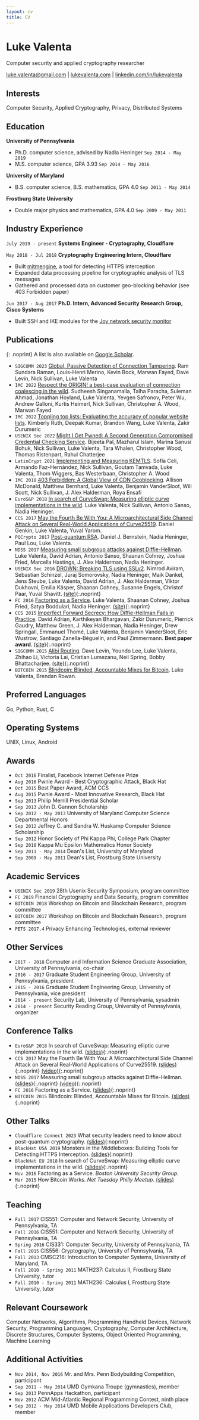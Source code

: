 ```yaml
---
layout: cv
title: CV
---
```

# Luke Valenta
Computer security and applied cryptography researcher

<div id="webaddress">
<a href="mailto:luke.valenta@gmail.com">luke.valenta@gmail.com</a>
| <a href="https://lukevalenta.com">lukevalenta.com</a>
| <a href="https://linkedin.com/in/lukevalenta">linkedin.com/in/lukevalenta</a>
</div>

## Interests
Computer Security, Applied Cryptography, Privacy, Distributed Systems

## Education

__University of Pennsylvania__
- Ph.D. computer science, advised by Nadia Heninger
`Sep 2014 - May 2019`
- M.S. computer science, GPA 3.93
`Sep 2014 - May 2016`

__University of Maryland__
- B.S. computer science, B.S. mathematics, GPA 4.0
`Sep 2011 - May 2014`

__Frostburg State University__
- Double major physics and mathematics, GPA 4.0
`Sep 2009 - May 2011`

## Industry Experience

`July 2019 - present`
__Systems Engineer - Cryptography, Cloudflare__

`May 2018 - Jul 2018`
__Cryptography Engineering Intern, Cloudflare__
- Built [mitmengine](https://github.com/cloudflare/mitmengine), a tool for detecting HTTPS interception
- Expanded data processing pipeline for cryptographic analysis of TLS messages
- Gathered and processed data on customer geo-blocking behavior (see 403 Forbidden paper)

`Jun 2017 - Aug 2017`
__Ph.D. Intern, Advanced Security Research Group, Cisco Systems__
- Built SSH and IKE modules for the [Joy network security monitor](https://github.com/cisco/joy)

## Publications

{: .noprint}
A list is also available on [Google Scholar](https://scholar.google.com/citations?user=bgs6DjkAAAAJ).
- `SIGCOMM 2023` [Global, Passive Detection of Connection Tampering](https://research.cloudflare.com/publications/SundaraRaman2023/). Ram Sundara Raman, Louis-Henri Merino, Kevin Bock, Marwan Fayed, Dave Levin, Nick Sullivan, Luke Valenta
- `IMC 2022` [Respect the ORIGIN! a best-case evaluation of connection coalescing in the wild](https://research.cloudflare.com/publications/Singanamalla2022/). Sudheesh Singanamalla, Talha Paracha, Suleman Ahmad, Jonathan Hoyland, Luke Valenta, Yevgen Safronov, Peter Wu, Andrew Galloni, Kurtis Heimerl, Nick Sullivan, Christopher A. Wood, Marwan Fayed
- `IMC 2022` [Toppling top lists: Evaluating the accuracy of popular website lists](https://research.cloudflare.com/publications/Ruth2022/). Kimberly Ruth, Deepak Kumar, Brandon Wang, Luke Valenta, Zakir Durumeric
- `USENIX Sec 2022` [Might I Get Pwned: A Second Generation Compromised Credential Checking Service](https://www.usenix.org/system/files/sec22-pal.pdfhttps://research.cloudflare.com/publications/Pal2022/). Bijeeta Pal, Mazharul Islam, Marina Sanusi Bohuk, Nick Sullivan, Luke Valenta, Tara Whalen, Christopher Wood, Thomas Ristenpart, Rahul Chatterjee
- `LatinCrypt 2021` [Implementing and Measuring KEMTLS](https://eprint.iacr.org/2021/1019.pdf). Sofía Celi, Armando Faz-Hernández, Nick Sullivan, Goutam Tamvada, Luke Valenta, Thom Wiggers, Bas Westerbaan, Christopher A. Wood
- `IMC 2018` [403 Forbidden: A Global View of CDN Geoblocking](https://ensa.fi/papers/403forbidden_imc18.pdf). Allison McDonald, Matthew Bernhard, Luke Valenta, Benjamin VanderSloot, Will Scott, Nick Sullivan, J. Alex Halderman, Roya Ensafi
- `EuroS&P 2018` [In search of CurveSwap: Measuring elliptic curve implementations in the wild](https://eprint.iacr.org/2018/298.pdf). Luke Valenta, Nick Sullivan, Antonio Sanso, Nadia Heninger.
- `CCS 2017` [May the Fourth Be With You: A Microarchitectural Side Channel Attack on Several Real-World Applications of Curve25519](https://eprint.iacr.org/2017/806.pdf). Daniel Genkin, Luke Valenta, Yuval Yarom.
- `PQCrypto 2017` [Post-quantum RSA](https://cr.yp.to/papers/pqrsa-20170419.pdf). Daniel J. Bernstein, Nadia Heninger, Paul Lou, Luke Valenta.
- `NDSS 2017` [Measuring small subgroup attacks against Diffie-Hellman](https://eprint.iacr.org/2016/995). Luke Valenta, David Adrian, Antonio Sanso, Shaanan Cohney, Joshua Fried, Marcella Hastings, J. Alex Halderman, Nadia Heninger.
- `USENIX Sec 2016` [DROWN: Breaking TLS using SSLv2](https://drownattack.com/drown-attack-paper.pdf). Nimrod Aviram, Sebastian Schinzel, Juraj Somorovsky, Nadia Heninger, Maik Dankel, Jens Steube, Luke Valenta, David Adrian, J. Alex Halderman, Viktor Dukhovni, Emilia K&auml;sper, Shaanan Cohney, Susanne Engels, Christof Paar, Yuval Shavitt.
[(site)](https://drownattack.com/){:.noprint}
- `FC 2016` [Factoring as a Service](https://eprint.iacr.org/2015/1000).
Luke Valenta, Shaanan Cohney, Joshua Fried, Satya Boddulari, Nadia Heninger.
[(site)](http://seclab.upenn.edu/projects/faas/){:.noprint} 
- `CCS 2015` [Imperfect Forward Secrecy: How Diffie-Hellman Fails in Practice](https://weakdh.org/imperfect-forward-secrecy-ccs15.pdf).
David Adrian, Karthikeyan Bhargavan, Zakir Durumeric, Pierrick Gaudry, Matthew Green, J. Alex Halderman, Nadia Heninger, Drew Springall, Emmanuel Thom&eacute;, Luke Valenta, Benjamin VanderSloot, Eric Wustrow, Santiago Zanella-B&eacute;guelin, and Paul Zimmermann.
__Best paper award__.
[(site)](https://weakdh.org/){:.noprint}
- `SIGCOMM 2015` [Alibi Routing](http://conferences.sigcomm.org/sigcomm/2015/pdf/papers/p611.pdf).
Dave Levin, Youndo Lee, Luke Valenta, Zhihao Li, Victoria Lai, Cristian Lumezanu, Neil Spring, Bobby Bhattacharjee.
[(site)](https://alibi.cs.umd.edu/){:.noprint}
- `BITCOIN 2015` [Blindcoin: Blinded, Accountable Mixes for Bitcoin](http://fc15.ifca.ai/preproceedings/bitcoin/paper_3.pdf).
Luke Valenta, Brendan Rowan.

## Preferred Languages
Go, Python, Rust, C

## Operating Systems
UNIX, Linux, Android

## Awards
- `Oct 2016` Finalist, Facebook Internet Defense Prize
- `Aug 2016` Pwnie Award - Best Cryptographic Attack, Black Hat
- `Oct 2015` Best Paper Award, ACM CCS
- `Aug 2015` Pwnie Award - Most Innovative Research, Black Hat
- `Sep 2013` Philip Merrill Presidential Scholar
- `Sep 2013` John D. Gannon Scholarship
- `Sep 2012 - May 2013` University of Maryland Computer Science Departmental Honors
- `Sep 2012` Jeffrey C. and Sandra W. Huskamp Computer Science Scholarship
- `Sep 2012` Honor Society of Phi Kappa Phi, College Park Chapter
- `Sep 2010` Kappa Mu Epsilon Mathematics Honor Society
- `Sep 2011 - May 2014` Dean's List, University of Maryland
- `Sep 2009 - May 2011` Dean's List, Frostburg State University

## Academic Services
- `USENIX Sec 2019` 28th Usenix Security Symposium, program committee
- `FC 2019` Financial Cryptography and Data Security, program committee
- `BITCOIN 2018` Workshop on Bitcoin and Blockchain Research, program committee
- `BITCOIN 2017` Workshop on Bitcoin and Blockchain Research, program committee
- `PETS 2017.4` Privacy Enhancing Technologies, external reviewer

## Other Services
- `2017 - 2018` Computer and Information Science Graduate Association, University of Pennsylvania, co-chair
- `2016 - 2017` Graduate Student Engineering Group, University of Pennsylvania, president
- `2015 - 2016` Graduate Student Engineering Group, University of Pennsylvania, vice president
- `2014 - present` Security Lab, University of Pennsylvania, sysadmin
- `2014 - present` Security Reading Group, University of Pennsylvania, organizer

## Conference Talks
- `EuroS&P 2018` In search of CurveSwap: Measuring elliptic curve implementations in the wild.
[(slides)](assets/files/curveswap-slides.pdf){:.noprint}
- `CCS 2017` May the Fourth Be With You: A Microarchitectural Side Channel Attack on Several Real-World Applications of Curve25519.
[(slides)](https://drive.google.com/open?id=1kMD0agLVTF9L9U2Xufw9tHNiMF_ON2Kl){:.noprint}
[(video)](https://www.youtube.com/watch?v=22IT3pPsQZw&feature=youtu.be){:.noprint}
- `NDSS 2017` Measuring small subgroup attacks against Diffie-Hellman.
[(slides)](assets/files/subgroup-slides.pdf){:.noprint}
[(video)](https://www.youtube.com/watch?v=noFbyPHXY0A&feature=youtu.be){:.noprint}
- `FC 2016` Factoring as a Service.
[(slides)](assets/files/faas-slides.pdf){:.noprint}
- `BITCOIN 2015` Blindcoin: Blinded, Accountable Mixes for Bitcoin.
[(slides)](https://docs.google.com/presentation/d/1MalB0CkNFPI6d3zIolViwhJ_0bwYbur9QBl764n1Jww/pub?slide=id.p){:.noprint}

## Other Talks
- `Cloudflare Connect 2023` What security leaders need to know about post-quantum cryptography. [(slides)](https://docs.google.com/presentation/d/1J6y_k5Bm33cvmvf4vc7GF3pIdiv3Lk8_AFGg8jxehwo/edit?usp=sharing){:noprint}
- `BlackHat USA 2019` Monsters in the Middleboxes: Building Tools for Detecting HTTPS Interception.
[(slides)](assets/files/blackhat-usa-2019-slides.pdf){:noprint}
- `BlackHat EU 2018` In search of CurveSwap: Measuring elliptic curve implementations in the wild.
[(slides)](assets/files/curveswap-slides.pdf){:.noprint}
- `Nov 2016` Factoring as a Service. *Boston University Security Group*.
- `Mar 2015` How Bitcoin Works. *Net Tuesday Philly Meetup*.
[(slides)](https://goo.gl/e4KcIP){:.noprint}

## Teaching
- `Fall 2017` CIS551: Computer and Network Security, University of Pennsylvania, TA
- `Fall 2016` CIS551: Computer and Network Security, University of Pennsylvania, TA
- `Spring 2016` CIS331: Computer Security, University of Pennsylvania, TA
- `Fall 2015` CIS556: Cryptography, University of Pennsylvania, TA
- `Fall 2013` CMSC216: Introduction to Computer Systems, University of Maryland, TA
- `Fall 2010 - Spring 2011` MATH237: Calculus II, Frostburg State University, tutor
- `Fall 2010 - Spring 2011` MATH236: Calculus I, Frostburg State University, tutor

## Relevant Coursework
Computer Networks, Algorithms, Programming Handheld Devices, Network Security,
Programming Languages, Cryptography, Computer Architecture, Discrete Structures,
Computer Systems, Object Oriented Programming, Machine Learning

## Additional Activities
- `Nov 2014, Nov 2016` Mr. and Mrs. Penn Bodybuilding Competition, participant
- `Sep 2011 - May 2014` UMD Gymkana Troupe (gymnastics), member
- `Sep 2013` PennApps Hackathon, participant
- `Nov 2012` ACM Mid-Atlantic Regional Programming Contest, ninth place
- `Sep 2012 - May 2014` UMD Mobile Applications Developers Club, member
